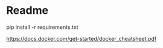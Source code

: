 # Readme

pip install -r requirements.txt

https://docs.docker.com/get-started/docker_cheatsheet.pdf
